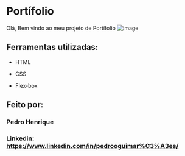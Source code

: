 # Portífolio
Olá, Bem vindo ao meu projeto de Portífolio
![image](https://user-images.githubusercontent.com/50896077/220696850-94040914-dee1-4f3b-a719-caef73cd9548.png)
## Ferramentas utilizadas:

* HTML

* CSS

* Flex-box

## Feito por:

### Pedro Henrique

### Linkedin: https://www.linkedin.com/in/pedrooguimar%C3%A3es/

